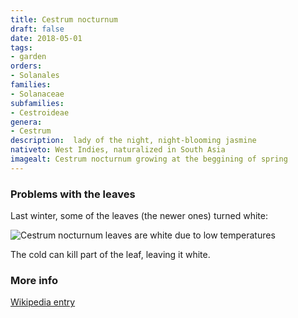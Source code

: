 ```yaml
---
title: Cestrum nocturnum
draft: false
date: 2018-05-01
tags:
- garden
orders:
- Solanales
families:
- Solanaceae
subfamilies:
- Cestroideae
genera:
- Cestrum    
description:  lady of the night, night-blooming jasmine
nativeto: West Indies, naturalized in South Asia
imagealt: Cestrum nocturnum growing at the beggining of spring
---
```


### Problems with the leaves

Last winter, some of the leaves (the newer ones) turned white:

![Cestrum nocturnum leaves are white due to low temperatures](./cestrum_nocturnum_white.png)

The cold can kill part of the leaf, leaving it white.


### More info

[Wikipedia entry](https://wikipedia.org/wiki/Cestrum_nocturnum)
